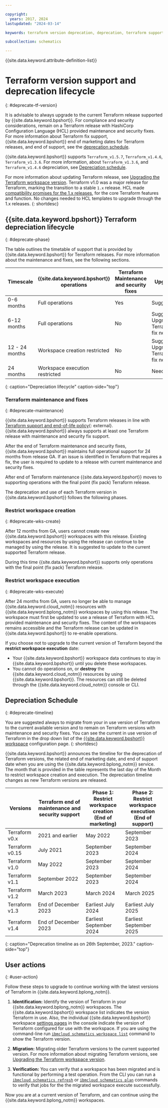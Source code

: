 ```yaml
---

copyright:
  years: 2017, 2024
lastupdated: "2024-03-14"

keywords: terraform version deprecation, deprecation, terraform support schematics

subcollection: schematics

---
```


{{site.data.keyword.attribute-definition-list}}

# Terraform version support and deprecation lifecycle
{: #deprecate-tf-version}

It is advisable to always upgrade to the current Terraform release supported by {{site.data.keyword.bpshort}}. For compliance and security considerations, remain on a Terraform release with HashiCorp Configuration Language (HCL) provided maintenance and security fixes. For more information about Terraform fix support, {{site.data.keyword.bpshort}} end of marketing dates for Terraform releases, and end of support, see the [deprecation schedule](/docs/schematics?topic=schematics-deprecate-tf-version#deprecate-timeline).

{{site.data.keyword.bpshort}} supports `Terraform_v1.5.7`, `Terraform_v1.4.6`, `Terraform_v1.3.6`. For more information, about `Terraform_v1.3.6`, and `Terraform_v1.4.6` depreciation, see [Depreciation schedule](/docs/schematics?topic=schematics-deprecate-tf-version#deprecate-timeline).

For more information about updating Terraform release, see [Upgrading the Terraform workspace version](/docs/schematics?topic=schematics-migrating-terraform-version#migrate-steps12). Terraform v1.0 was a major release for Terraform, marking the transition to a stable `1.x` release. HCL made [compatibility promises for the 1.x releases](https://developer.hashicorp.com/terraform/language/v1-compatibility-promises), for the core Terraform features and function. No changes needed to HCL templates to upgrade through the 1.x releases.
{: shortdesc} 

## {{site.data.keyword.bpshort}} Terraform depreciation lifecycle 
{: #deprecate-phase}

The table outlines the timetable of support that is provided by {{site.data.keyword.bpshort}} for Terraform releases. For more information about the maintenance and fixes, see the following sections.   

|Timescale | {{site.data.keyword.bpshort}} </br> operations | Terraform Maintenance and security fixes | Upgrade | 
| -- | -- | -- | -- | 
| 0-6 months  | Full operations | Yes | Suggested |
| 6-12 months | Full operations | No  | Suggested. Upgrade if Terraform fix needed. |
| 12 - 24 months |	Workspace creation restricted | No  | Suggested. Upgrade if Terraform fix needed. | 	
| 24 months | Workspace execution restricted | No | Needed |
{: caption="Depreciation lifecycle" caption-side="top"}

### Terraform maintenance and fixes
{: #deprecate-maintenance}

{{site.data.keyword.bpshort}} supports Terraform releases in line with [Terraform support and end-of-life policy](https://support.hashicorp.com/hc/en-us/articles/360021185113-Support-Period-and-End-of-Life-EOL-Policy){: external}. {{site.data.keyword.bpshort}} always supports at least one Terraform release with maintenance and security fix support. 

After the end of Terraform maintenance and security fixes, {{site.data.keyword.bpshort}} maintains full operational support for 24 months from release GA. If an issue is identified in Terraform that requires a fix, the user is required to update to a release with current maintenance and security fixes. 

After end of Terraform maintenance {{site.data.keyword.bpshort}} moves to supporting operations with the final point (fix pack) Terraform release. 

The deprecation and use of each Terraform version in {{site.data.keyword.bpshort}} follows the following phases.

### Restrict workspace creation
{: #deprecate-wks-create}

After 12 months from GA, users cannot create new {{site.data.keyword.bpshort}} workspaces with this release. Existing workspaces and resources by using the release can continue to be managed by using the release. It is suggested to update to the current supported Terraform release.  

During this time {{site.data.keyword.bpshort}} supports only operations with the final point (fix pack) Terraform release.   

### Restrict workspace execution
{: #deprecate-wks-execute}

After 24 months from GA, users no longer be able to manage {{site.data.keyword.cloud_notm}} resources with {{site.data.keyword.bplong_notm}} workspaces by using this release. The workspace must first be updated to use a release of Terraform with HCL provided maintenance and security fixes. The content of the workspaces remains accessible and the Terraform release can be updated in {{site.data.keyword.bpshort}} to re-enable operations.

If you choose not to upgrade to the current version of Terraform beyond the **restrict workspace execution** date:
- Your {{site.data.keyword.bpshort}} workspace data continues to stay in {{site.data.keyword.bpshort}} until you delete these workspaces.
- You cannot do operations on, or **destroy** the {{site.data.keyword.cloud_notm}} resources by using {{site.data.keyword.bpshort}}. The resources can still be deleted through the {{site.data.keyword.cloud_notm}} console or CLI. 

## Depreciation Schedule
{: #deprecate-timeline}

You are suggested always to migrate from your in use version of Terraform to the current available version and to remain on Terraform versions with maintenance and security fixes. You can see the current in use version of Terraform in the drop down list of the [{{site.data.keyword.bpshort}} workspace](https://cloud.ibm.com/schematics/workspaces/create) configuration page. 
{: shortdesc}

{{site.data.keyword.bpshort}} announces the timeline for the deprecation of Terraform versions, the related end of marketing date, and end of support date when you are using the {{site.data.keyword.bplong_notm}} service. The month that is provided in the table represents the last day of the Month to restrict workspace creation and execution. The depreciation timeline changes as new Terraform versions are released. 

| Versions | Terraform end of maintenance and security support | Phase 1: Restrict workspace creation </br> (End of marketing)|    Phase 2: Restrict workspace execution </br> (End of support)|
| -- | -- | --| --|
| Terraform v0.x  | 2021 and earlier | May 2022 |  September 2023 |     
| Terraform v0.15 | July 2021 | September 2023  |	September 2024	|	
| Terraform v1.0 |	May 2022 | September 2023 | September 2024	|	
| Terraform v1.1 |  September 2022 | September 2023 | September 2024	|	
| Terraform v1.2 |  March 2023 | March 2024	|	March 2025	|	
| Terraform v1.3 |  End of December 2023 | Earliest July 2024	|  Earliest	July 2025	|	
| Terraform v1.4 |	End of December 2023 | Earliest September 2024  |  Earliest September 2025 |	
{: caption="Deprecation timeline as on 26th September, 2023." caption-side="top"}

## User actions
{: #user-action}

Follow these steps to upgrade to continue working with the latest versions of Terraform in {{site.data.keyword.bplong_notm}}.

1. **Identification:** Identify the version of Terraform in your {{site.data.keyword.bplong_notm}} workspaces. The {{site.data.keyword.bpshort}} workspace list indicates the version Terraform in use. Also, the individual {{site.data.keyword.bpshort}} workspace [settings pages](/docs/schematics?topic=schematics-migrating-terraform-version) in the console indicate the version of Terraform configured for use with the workspace. If you are using the command-line run [`ibmcloud schematics workspace list`](/docs/schematics?topic=schematics-schematics-cli-reference#schematics-workspace-list) command to show the Terraform version.

2. **Migration:** Migrating older Terraform versions to the current supported version. For more information about migrating Terraform versions, see [Upgrading the Terraform workspace version](/docs/schematics?topic=schematics-migrating-terraform-version#migrate-steps12).

3. **Verification:** You can verify that a workspace has been migrated and is functional by performing a test operation. From the CLI you can run a [`ibmcloud schematics refresh`](/docs/schematics?topic=schematics-schematics-cli-reference#schematics-refresh) or [`ibmcloud schematics plan`](/docs/schematics?topic=schematics-schematics-cli-reference#schematics-plan) commands to verify that jobs for the the migrated workspace execute successfully.  

Now you are at a current version of Terraform, and can continue using the {{site.data.keyword.bplong_notm}} workspaces.
